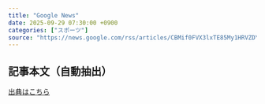 ```yaml
---
title: "Google News"
date: 2025-09-29 07:30:00 +0900
categories: ["スポーツ"]
source: "https://news.google.com/rss/articles/CBMif0FVX3lxTE85My1HRVZDYmlEMUtBdkY4U2RnZWZxWGYxbmpXQ3NhVXNjZUFmS2VTM3RGbWJ3TUJFdFNFOUh0cnpXdlZvRVROekJkLXhKVG15TDdhS0NSWmtxQzJBTE1haXJhN1pIczN0VlRiZGpudTg0YVJMSk1QcjRQT0RNelU?oc=5"
---
```


## 記事本文（自動抽出）
<body class="y0K44d EA71Tc" id="readabilityBody"></body>

[出典はこちら](https://news.google.com/rss/articles/CBMif0FVX3lxTE85My1HRVZDYmlEMUtBdkY4U2RnZWZxWGYxbmpXQ3NhVXNjZUFmS2VTM3RGbWJ3TUJFdFNFOUh0cnpXdlZvRVROekJkLXhKVG15TDdhS0NSWmtxQzJBTE1haXJhN1pIczN0VlRiZGpudTg0YVJMSk1QcjRQT0RNelU?oc=5)
